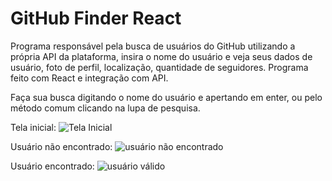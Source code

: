 # GitHub Finder React 

Programa responsável pela busca de usuários do GitHub utilizando a própria API da plataforma, insira o nome do usuário e veja seus dados de usuário, foto de perfil, localização, quantidade de seguidores. Programa feito com React e integração com API. 

Faça sua busca digitando o nome do usuário e apertando em enter, ou pelo método comum clicando na lupa de pesquisa.

Tela inicial: 
![Tela Inicial](https://github.com/edersonabreu/github-finder/assets/29956737/f0bcf76f-2e0f-4c1e-bfce-69ff1d847bc9)

Usuário não encontrado: 
![usuário não encontrado](https://github.com/edersonabreu/github-finder/assets/29956737/d8cfe5ae-a192-4a2b-8e73-47ea63943e09)

Usuário encontrado: 
![usuário válido](https://github.com/edersonabreu/github-finder/assets/29956737/621165e5-3c94-4c71-aa17-392ef8ac849d)
